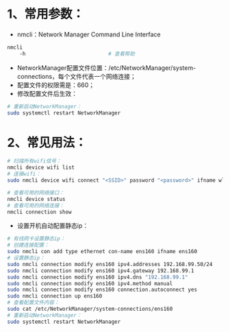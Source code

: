 # 1、常用参数：

- nmcli：Network Manager Command Line Interface

```bash
nmcli
	-h                           # 查看帮助
```

- NetworkManager配置文件位置：/etc/NetworkManager/system-connections，每个文件代表一个网络连接；
- 配置文件的权限需是：660；
- 修改配置文件后生效：

```bash
# 重新启动NetworkManager：
sudo systemctl restart NetworkManager
```

# 2、常见用法：

```bash
# 扫描所有wifi信号：
nmcli device wifi list
# 连接wifi：
sudo nmcli device wifi connect "<SSID>" password "<password>" ifname wlx502b731c5285

# 查看可用的网络接口：
nmcli device status
# 查看可用的网络连接：
nmcli connection show
```

- 设置开机自动配置静态ip：

```bash
# 有线网卡设置静态ip：
# 创建连接配置：
sudo nmcli con add type ethernet con-name ens160 ifname ens160
# 设置静态ip：
sudo nmcli connection modify ens160 ipv4.addresses 192.168.99.50/24
sudo nmcli connection modify ens160 ipv4.gateway 192.168.99.1
sudo nmcli connection modify ens160 ipv4.dns "192.168.99.1"
sudo nmcli connection modify ens160 ipv4.method manual
sudo nmcli connection modify ens160 connection.autoconnect yes
sudo nmcli connection up ens160
# 查看配置文件内容：
sudo cat /etc/NetworkManager/system-connections/ens160
# 重新启动NetworkManager：
sudo systemctl restart NetworkManager
```

